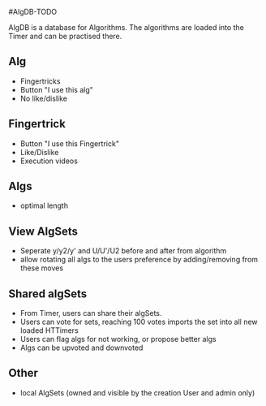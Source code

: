 #AlgDB-TODO

AlgDB is a database for Algorithms. The algorithms are loaded into the Timer and can be practised there.

Alg
----
- Fingertricks
- Button "I use this alg"
- No like/dislike

Fingertrick
-----------
- Button "I use this Fingertrick"
- Like/Dislike
- Execution videos

Algs
-------
- optimal length

View AlgSets
------------
- Seperate y/y2/y' and U/U'/U2 before and after from algorithm
- allow rotating all algs to the users preference by adding/removing from these moves

Shared algSets
--------------
- From Timer, users can share their algSets.
- Users can vote for sets, reaching 100 votes imports the set into all new loaded HTTimers
- Users can flag algs for not working, or propose better algs
- Algs can be upvoted and downvoted

Other
-----
- local AlgSets (owned and visible by the creation User and admin only)
